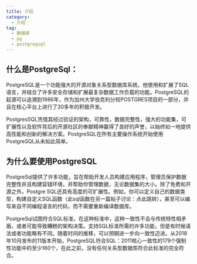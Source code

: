 ```yaml
---
title: 介绍
category:
  - 介绍
tag:
  - 数据库 
  - pg 
  - postgregsql
---
```


## 什么是PostgreSql：
PostgreSQL是一个功能强大的开源对象关系型数据库系统，他使用和扩展了SQL语言，并结合了许多安全存储和扩展最复杂数据工作负载的功能。PostgreSQL的起源可以追溯到1986年，作为加州大学伯克利分校POSTGRES项目的一部分，并且在核心平台上进行了30多年的积极开发。

PostgresSQL凭借其经过验证的架构，可靠性，数据完整性，强大的功能集，可扩展性以及软件背后的开源社区的奉献精神赢得了良好的声誉，以始终如一地提供高性能和创新的解决方案。PostgreSQL在所有主要操作系统开始使用PostgreSQL从未如此简单。

 

## 为什么要使用PostgreSQL
PostgreSql提供了许多功能，旨在帮助开发人员构建应用程序，管理员保护数据完整性并且构建容错环境，并帮助你管理数据，无论数据集的大小。除了免费和开源之外，Postgre SQL还具有高度的可扩展性。例如，你可以定义自己的数据类型，构建自定义SQL函数（此sql函数在另一篇帖子讨论：点此跳转），甚至可以编写来自不同编程语言的代码，而不需要重新编译数据库。

PostgreSql试图符合SQL标准，在这种标准中，这种一致性不会与传统特性相矛盾，或者可能导致糟糕的架构决策。支持SQL标准所需的许多功能，但是有时候语法或者功能略有不同。随着时间的推移，可以预期进一步向一致性迈进。从2018年10月发布的11版本开始，PostgreSQL符合SQL：2011核心一致性的179个强制性功能中的至少160个，在此之前，没有任何关系型数据库符合此标准的完全符合。
